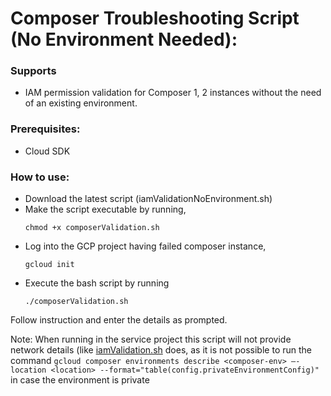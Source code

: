 # Composer Troubleshooting Script (No Environment Needed):

### Supports
* IAM permission validation for Composer 1, 2 instances without the need of an existing environment.

### Prerequisites:
* Cloud SDK

### How to use: 
* Download the latest script (iamValidationNoEnvironment.sh)
* Make the script executable by running,
  ```
  chmod +x composerValidation.sh
  ```
* Log into the GCP project having failed composer instance,
  ```
  gcloud init
  ```
* Execute the bash script by running
  ```
  ./composerValidation.sh
  ```
Follow instruction and enter the details as prompted.

Note: When running in the service project this script will not provide network details (like [iamValidation.sh](https://github.com/arunjvattoly/Composer/blob/main/iamValidation.sh) does, as it is not possible to run the command `gcloud composer environments describe <composer-env> –-location <location> --format="table(config.privateEnvironmentConfig)"` in case the environment is private
